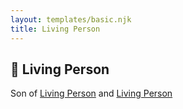 ```yaml
---
layout: templates/basic.njk
title: Living Person
---
```

## 🔵 Living Person

Son of [Living Person](/people/1/19815372) and [Living Person](/people/9/90863432)
